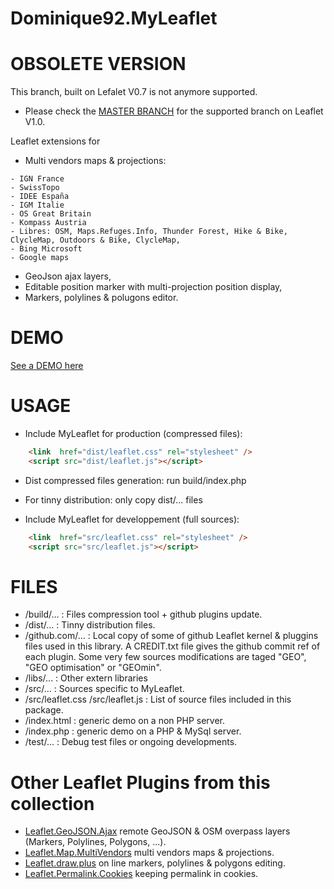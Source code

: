 Dominique92.MyLeaflet
=====================

OBSOLETE VERSION
================
This branch, built on Lefalet V0.7 is not anymore supported.
* Please check the [MASTER BRANCH](https://github.com/Dominique92/MyLeaflet/) for the supported branch on Leaflet V1.0.

Leaflet extensions for
* Multi vendors maps &amp; projections:
```
- IGN France
- SwissTopo
- IDEE España
- IGM Italie
- OS Great Britain
- Kompass Austria
- Libres: OSM, Maps.Refuges.Info, Thunder Forest, Hike & Bike, ClycleMap, Outdoors & Bike, ClycleMap, 
- Bing Microsoft
- Google maps
```
* GeoJson ajax layers,
* Editable position marker with multi-projection position display,
* Markers, polylines & polugons editor.

DEMO
====
[See a DEMO here](http://dominique92.github.io/MyLeaflet/)

USAGE
=====
* Include MyLeaflet for production (compressed files):
```html
	<link  href="dist/leaflet.css" rel="stylesheet" />
	<script src="dist/leaflet.js"></script>
```
* Dist compressed files generation: run build/index.php
* For tinny distribution: only copy dist/... files

* Include MyLeaflet for developpement (full sources):
```html
	<link  href="src/leaflet.css" rel="stylesheet" />
	<script src="src/leaflet.js"></script>
```

FILES
=====
* /build/... : Files compression tool + github plugins update.
* /dist/... : Tinny distribution files.
* /github.com/... : Local copy of some of github Leaflet kernel & pluggins files used in this library.
A CREDIT.txt file gives the github commit ref of each plugin.
Some very few sources modifications are taged "GEO", "GEO optimisation" or "GEOmin".
* /libs/... : Other extern libraries
* /src/... : Sources specific to MyLeaflet.
* /src/leaflet.css /src/leaflet.js : List of source files included in this package.
* /index.html : generic demo on a non PHP server.
* /index.php : generic demo on a PHP & MySql server.
* /test/... : Debug test files or ongoing developments.

Other Leaflet Plugins from this collection 
==========================================
* [Leaflet.GeoJSON.Ajax](https://github.com/Dominique92/Leaflet.GeoJSON.Ajax) remote GeoJSON & OSM overpass layers (Markers, Polylines, Polygons, ...).
* [Leaflet.Map.MultiVendors](https://github.com/Dominique92/Leaflet.Map.MultiVendors) multi vendors maps & projections.
* [Leaflet.draw.plus](https://github.com/Dominique92/Leaflet.draw.plus) on line markers, polylines & polygons editing.
* [Leaflet.Permalink.Cookies](https://github.com/Dominique92/Leaflet.Permalink.Cookies) keeping permalink in cookies.
